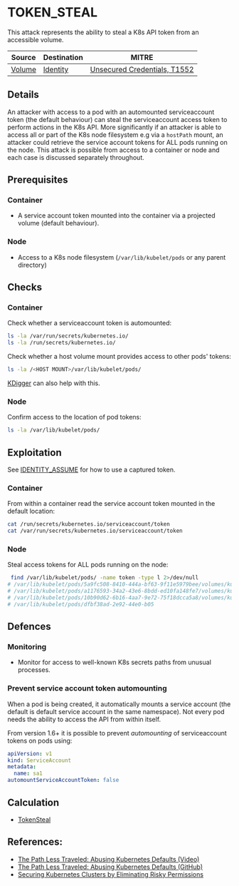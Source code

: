 # TOKEN_STEAL

This attack represents the ability to steal a K8s API token from an accessible volume.

| Source                                    | Destination                           | MITRE                            |
| ----------------------------------------- | ------------------------------------- |----------------------------------|
| [Volume](../vertices/VOLUME.md) | [Identity](../vertices/IDENTITY.md) | [Unsecured Credentials, T1552](https://attack.mitre.org/techniques/T1552/) |

## Details

An attacker with access to a pod with an automounted serviceaccount token (the default behaviour) can steal the serviceaccount access token to perform actions in the K8s API. More significantly if an attacker is able to access all or part of the K8s node filesystem e.g via a `hostPath` mount, an attacker could retrieve the service account tokens for ALL pods running on the node. This attack is possible from access to a container or node and each case is discussed separately throughout.

## Prerequisites

### Container

+ A service account token mounted into the container via a projected volume (default behaviour).

### Node

+ Access to a K8s node filesystem (`/var/lib/kubelet/pods` or any parent directory)

## Checks

### Container

Check whether a serviceaccount token is automounted:

```bash
ls -la /var/run/secrets/kubernetes.io/
ls -la /run/secrets/kubernetes.io/
```

Check whether a host volume mount provides access to other pods' tokens:

```bash
ls -la /<HOST MOUNT>/var/lib/kubelet/pods/
```
 
[KDigger](https://github.com/quarkslab/kdigger#token) can also help with this.

### Node

Confirm access to the location of pod tokens:

```bash
ls -la /var/lib/kubelet/pods/
```

## Exploitation

See [IDENTITY_ASSUME](./IDENTITY_ASSUME.md#exploitation) for how to use a captured token.

### Container

From within a container read the service account token mounted in the default location:

```bash
cat /run/secrets/kubernetes.io/serviceaccount/token
cat /var/run/secrets/kubernetes.io/serviceaccount/token
```

### Node

Steal access tokens for ALL pods running on the node:

```bash
 find /var/lib/kubelet/pods/ -name token -type l 2>/dev/null
# /var/lib/kubelet/pods/5a9fc508-8410-444a-bf63-9f11e5979bee/volumes/kubernetes.io~projected/kube-api-access-225d6/token
# /var/lib/kubelet/pods/a1176593-34a2-43e6-8bdd-ed10fa148fe7/volumes/kubernetes.io~projected/kube-api-access-ng6px/token
# /var/lib/kubelet/pods/10b90d62-6b16-4aa7-9e72-75f18dcca5a8/volumes/kubernetes.io~projected/kube-api-access-j7dsp/token
# /var/lib/kubelet/pods/dfbf38ad-2e92-44e0-b05
```

## Defences

### Monitoring

+ Monitor for access to well-known K8s secrets paths from unusual processes.

### Prevent service account token automounting

When a pod is being created, it automatically mounts a service account (the default is default service account in the same namespace). Not every pod needs the ability to access the API from within itself.

From version 1.6+ it is possible to prevent *automounting* of serviceaccount tokens on pods using:

```yaml
apiVersion: v1
kind: ServiceAccount
metadata:
  name: sa1
automountServiceAccountToken: false
```

## Calculation

+ [TokenSteal](../../pkg/kubehound/graph/edge/token_steal.go)

## References:

+ [The Path Less Traveled: Abusing Kubernetes Defaults (Video)](https://www.youtube.com/watch?v=HmoVSmTIOxM)
+ [The Path Less Traveled: Abusing Kubernetes Defaults (GitHub)](https://github.com/mauilion/blackhat-2019)
+ [Securing Kubernetes Clusters by Eliminating Risky Permissions](https://www.cyberark.com/resources/threat-research-blog/securing-kubernetes-clusters-by-eliminating-risky-permissions)

